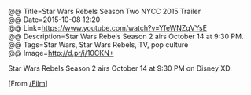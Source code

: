 @@ Title=Star Wars Rebels Season Two NYCC 2015 Trailer  
@@ Date=2015-10-08 12:20  
@@ Link=https://www.youtube.com/watch?v=YfeWNZqVYsE  
@@ Description=Star Wars Rebels Season 2 airs October 14 at 9:30 PM.  
@@ Tags=Star Wars, Star Wars Rebels, TV, pop culture  
@@ Image=http://d.pr/i/10CKN+  

Star Wars Rebels Season 2 airs October 14 at 9:30 PM on Disney XD. 

[From [/Film][slashfilm]]

[slashfilm]: http://www.slashfilm.com/star-wars-rebels-season-2-trailer/